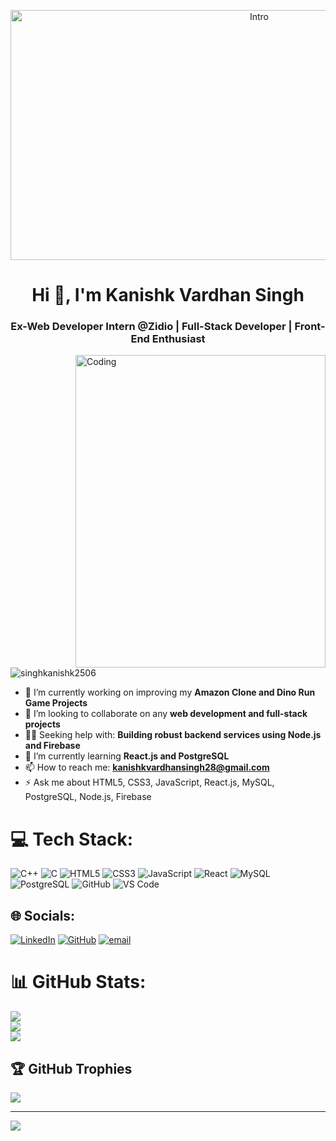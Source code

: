 <p align="center">
  <img src="https://i.pinimg.com/originals/21/9a/09/219a09d5c2d9e50e4c2d20c9a03e09af.gif" alt="Intro" height="400" width="780">
</p>

<h1 align="center">Hi 👋, I'm Kanishk Vardhan Singh</h1>
<h3 align="center">Ex-Web Developer Intern @Zidio | Full-Stack Developer | Front-End Enthusiast</h3>

<img align="right" alt="Coding" height="500" width="400" src="https://i.pinimg.com/originals/90/70/32/9070324cdfc07c68d60eed0c39e77573.gif">

<p align="left">
  <img src="https://komarev.com/ghpvc/?username=singhkanishk2506&label=Profile%20views&color=0e75b6&style=flat" alt="singhkanishk2506" />
</p>

- 🔭 I’m currently working on improving my **Amazon Clone and Dino Run Game Projects**
- 🌱  I’m looking to collaborate on any **web development and full-stack projects**
- 👨‍💻  Seeking help with: **Building robust backend services using Node.js and Firebase**
- 💬 I’m currently learning **React.js and PostgreSQL**
- 📫 How to reach me: **kanishkvardhansingh28@gmail.com**
- ⚡ Ask me about HTML5, CSS3, JavaScript, React.js, MySQL, PostgreSQL, Node.js, Firebase

# 💻 Tech Stack:
![C++](https://img.shields.io/badge/c++-%2300599C.svg?style=for-the-badge&logo=c%2B%2B&logoColor=white)
![C](https://img.shields.io/badge/C-%2300599C.svg?style=for-the-badge&logo=c&logoColor=white)
![HTML5](https://img.shields.io/badge/html5-%23E34F26.svg?style=for-the-badge&logo=html5&logoColor=white)
![CSS3](https://img.shields.io/badge/css3-%231572B6.svg?style=for-the-badge&logo=css3&logoColor=white)
![JavaScript](https://img.shields.io/badge/javascript-%23323330.svg?style=for-the-badge&logo=javascript&logoColor=%23F7DF1E)
![React](https://img.shields.io/badge/react-%2320232a.svg?style=for-the-badge&logo=react&logoColor=%2361DAFB)
![MySQL](https://img.shields.io/badge/mysql-4479A1.svg?style=for-the-badge&logo=mysql&logoColor=white)
![PostgreSQL](https://img.shields.io/badge/postgresql-%23336791.svg?style=for-the-badge&logo=postgresql&logoColor=white)
![GitHub](https://img.shields.io/badge/github-%23121011.svg?style=for-the-badge&logo=github&logoColor=white)
![VS Code](https://img.shields.io/badge/VS%20Code-007ACC.svg?style=for-the-badge&logo=visual-studio-code&logoColor=white)

## 🌐 Socials:
[![LinkedIn](https://img.shields.io/badge/LinkedIn-%230077B5.svg?logo=linkedin&logoColor=white)](https://www.linkedin.com/in/kanishkvardhansingh-b-571b5289/) 
[![GitHub](https://img.shields.io/badge/GitHub-100000?logo=github&logoColor=white)](https://github.com/singhkanishk2506)
[![email](https://img.shields.io/badge/Email-D14836?logo=gmail&logoColor=white)](mailto:kanishkvardhansingh28@gmail.com)

# 📊 GitHub Stats:
![](https://github-readme-stats.vercel.app/api?username=singhkanishk2506&theme=darcula&hide_border=false&include_all_commits=false&count_private=false)<br/>
![](https://nirzak-streak-stats.vercel.app/?user=singhkanishk2506&theme=darcula&hide_border=false)<br/>
![](https://github-readme-stats.vercel.app/api/top-langs/?username=singhkanishk2506&theme=darcula&hide_border=false&include_all_commits=false&count_private=false&layout=compact)

## 🏆 GitHub Trophies
![](https://github-profile-trophy.vercel.app/?username=singhkanishk2506&theme=dracula&no-frame=false&no-bg=true&margin-w=4)

---
[![](https://visitcount.itsvg.in/api?id=singhkanishk2506&icon=0&color=0)](https://visitcount.itsvg.in)

<!-- Proudly created with GPRM ( https://gprm.itsvg.in ) -->
